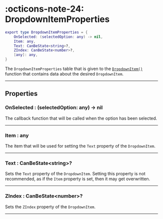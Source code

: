 <h1 class="api-header" markdown>
    <span class="api-icon" markdown>:octicons-note-24:</span>
    <span class="api-title">DropdownItemProperties</span>
</h1>

```lua
export type DropdownItemProperties = {
	OnSelected: (selectedOption: any) -> nil,
	Item: any,
    Text: CanBeState<string>?,
    ZIndex: CanBeState<number>?,
	[any]: any,
}
```

The `DropdownItemProperties` table that is given to the [`DropdownItem()`](../../members/dropdown/DropdownItem.md) function that contains data about the desired `DropdownItem`.

----

## Properties

<h3 markdown>
	OnSelected
	<span class="api-property-type">
		: (selectedOption: any) -> nil
	</span>
</h3>

The callback function that will be called when the option has been selected.

----

<h3 markdown>
	Item
	<span class="api-property-type">
		: any
	</span>
</h3>

The item that will be used for setting the `Text` property of the `DropdownItem`.

----

<h3 markdown>
	Text
	<span class="api-property-type">
		: CanBeState&lt;string&gt;?
	</span>
</h3>

Sets the `Text` property of the `DropdownItem`. Setting this property is not recommended, as if the `Item` property is set, then it may get overwritten.

----

<h3 markdown>
	ZIndex
	<span class="api-property-type">
		: CanBeState&lt;number&gt;?
	</span>
</h3>

Sets the `ZIndex` property of the `DropdownItem`.

----